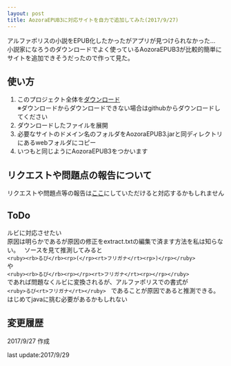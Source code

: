 ```yaml
---
layout: post
title: AozoraEPUB3に対応サイトを自力で追加してみた(2017/9/27)
---
```


アルファポリスの小説をEPUB化したかったがアプリが見つけられなかった...  
小説家になろうのダウンロードでよく使っているAozoraEPUB3が比較的簡単にサイトを追加できそうだったので作って見た。


使い方
--

1. このプロジェクト全体を[ダウンロード](https://github.com/mac100mokk1/add-aozoraEPUB-site/archive/master.zip)  
※ダウンロードからダウンロードできない場合はgithubからダウンロードしてください  
2. ダウンロードしたファイルを展開
3. 必要なサイトのドメイン名のフォルダをAozoraEPUB3.jarと同ディレクトリにあるwebフォルダにコピー
4. いつもと同じようにAozoraEPUB3をつかいます

リクエストや問題点の報告について
---
リクエストや問題点等の報告は[ここ](https://github.com/mac100mokk1/add-aozoraEPUB-site/issues)にしていただけると対応するかもしれません  

ToDo
---
ルビに対応させたい  
原因は明らかであるが原因の修正をextract.txtの編集で済ます方法を私は知らない。  
ソースを見て推測してみると  
`<ruby><rb>るび</rb><rp>(</rp><rt>フリガナ</rt><rp>)</rp></ruby>`  
や  
`<ruby><rb>るび</rb><rp></rp><rt>フリガナ</rt><rp></rp></ruby>`  
であれば問題なくルビに変換されるが、アルファポリスでの書式が  
`<ruby>るび<rt>フリガナ</rt></ruby>`  
であることが原因であると推測できる。  
はじめてjavaに挑む必要があるかもしれない  




変更履歴
--
2017/9/27 作成


last update:2017/9/29
